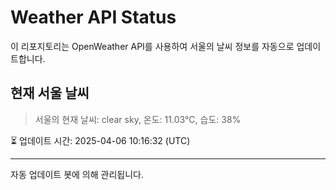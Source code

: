 
# Weather API Status

이 리포지토리는 OpenWeather API를 사용하여 서울의 날씨 정보를 자동으로 업데이트합니다.

## 현재 서울 날씨
> 서울의 현재 날씨: clear sky, 온도: 11.03°C, 습도: 38%

⏳ 업데이트 시간: 2025-04-06 10:16:32 (UTC)

---
자동 업데이트 봇에 의해 관리됩니다.
